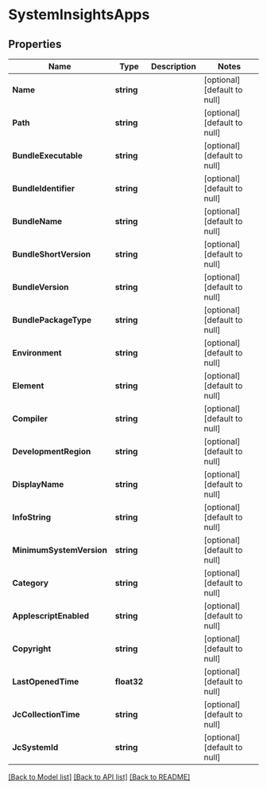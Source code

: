 # SystemInsightsApps

## Properties
Name | Type | Description | Notes
------------ | ------------- | ------------- | -------------
**Name** | **string** |  | [optional] [default to null]
**Path** | **string** |  | [optional] [default to null]
**BundleExecutable** | **string** |  | [optional] [default to null]
**BundleIdentifier** | **string** |  | [optional] [default to null]
**BundleName** | **string** |  | [optional] [default to null]
**BundleShortVersion** | **string** |  | [optional] [default to null]
**BundleVersion** | **string** |  | [optional] [default to null]
**BundlePackageType** | **string** |  | [optional] [default to null]
**Environment** | **string** |  | [optional] [default to null]
**Element** | **string** |  | [optional] [default to null]
**Compiler** | **string** |  | [optional] [default to null]
**DevelopmentRegion** | **string** |  | [optional] [default to null]
**DisplayName** | **string** |  | [optional] [default to null]
**InfoString** | **string** |  | [optional] [default to null]
**MinimumSystemVersion** | **string** |  | [optional] [default to null]
**Category** | **string** |  | [optional] [default to null]
**ApplescriptEnabled** | **string** |  | [optional] [default to null]
**Copyright** | **string** |  | [optional] [default to null]
**LastOpenedTime** | **float32** |  | [optional] [default to null]
**JcCollectionTime** | **string** |  | [optional] [default to null]
**JcSystemId** | **string** |  | [optional] [default to null]

[[Back to Model list]](../README.md#documentation-for-models) [[Back to API list]](../README.md#documentation-for-api-endpoints) [[Back to README]](../README.md)



